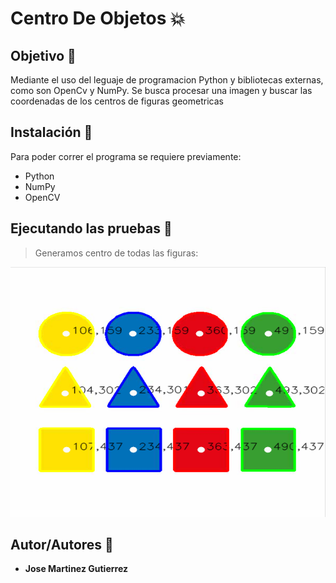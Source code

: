 # Centro De Objetos :collision:

## Objetivo :dart:
Mediante el uso del leguaje de programacion Python y bibliotecas externas, como son OpenCv y NumPy. Se busca procesar una imagen y buscar las coordenadas de los centros de figuras geometricas

## Instalación :wrench:
Para poder correr el programa se requiere previamente:
* Python
* NumPy
* OpenCV

## Ejecutando las pruebas :memo:
>Generamos centro de todas las figuras: 
<img height="400px" width="600px" scale="50%" src="https://github.com/martinez022jose/Centro-De-Objetos/blob/master/ScreenShotsReadMe/CoordenadaDeFiguras.PNG"/>


## Autor/Autores :pushpin:
* **Jose Martinez Gutierrez**

